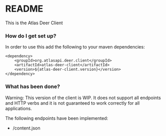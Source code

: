 # README #

This is the Atlas Deer Client

### How do I get set up? ###

In order to use this add the following to your maven dependencies:

```
<dependency>
    <groupId>org.atlasapi.deer.client</groupId>
    <artifactId>atlas-deer-client</artifactId>
    <version>${atlas-deer-client.version}</version>
</dependency>

```


### What has been done? ###

Warning: This version of the client is WIP. It does not support all endpoints and HTTP verbs and it is not guaranteed to work correctly for all applications.

The following endpoints have been implemented:

* /content.json